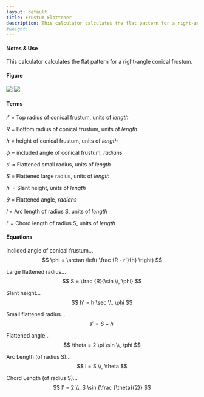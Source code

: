 ```yaml
---
layout: default
title: Frustum Flattener
description: This calculator calculates the flat pattern for a right-angle conical frustum.
#weight:
---
```


#### Notes & Use

This calculator calculates the flat pattern for a right-angle conical frustum.

#### Figure

![](/image/frustum_1.jpg)
![](/image/frustum_2.jpg)


#### Terms

$r'$ = Top radius of conical frustum, units of *length*

$R$ = Bottom radius of conical frustum, units of *length*

$h$ = height of conical frustum, units of *length*

$\phi$ = included angle of conical frustum, *radians*

$s'$ = Flattened small radius, units of *length*

$S$ = Flattened large radius, units of *length*

$h'$ = Slant height, units of *length*

$\theta$ = Flattened angle, *radians*

$l$ = Arc length of radius S, units of *length*

$l'$ = Chord length of radius S, units of *length*

#### Equations

Inclided angle of conical frustum...
$$ \phi = \arctan \left( \frac {R - r'}{h} \right) $$

Large flattened radius...
$$ S = \frac {R}{\sin \\, \phi} $$

Slant height...
$$ h' = h \sec \\, \phi $$

Small flattened radius...
$$ s' = S - h' $$

Flattened angle...
$$ \theta = 2 \pi \sin \\, \phi $$

Arc Length (of radius S)...
$$ l = S \\, \theta $$

Chord Length (of radius S)...
$$ l' = 2 \\, S \sin {\frac {\theta}{2}} $$
